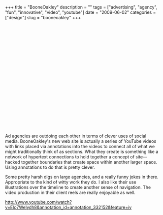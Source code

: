 +++
title = "BooneOakley"
description = ""
tags = ["advertising", "agency", "fun", "innovative", "video", "youtube"]
date = "2009-06-02"
categories = ["design"]
slug = "booneoakley"
+++


   
<div class="video"><div class="video-object"><object width="560" height="340"><param name="movie" value="http://www.youtube.com/v/Elo7WeIydh8&amp;hl=en&amp;fs=1"></param><param name="allowFullScreen" value="true"></param><param name="allowscriptaccess" value="always"></param><embed src="http://www.youtube.com/v/Elo7WeIydh8&amp;hl=en&amp;fs=1" type="application/x-shockwave-flash" allowscriptaccess="always" allowfullscreen="true" width="560" height="340"></embed></object></div></div><p>Ad agencies are outdoing each other in terms of clever uses of social media. BooneOakley's new web site is actually a series of YouTube videos with links placed via annotations into the videos to connect all of what we might traditionally think of as sections. What they create is something like a network of hypertext connections to hold together a concept of site&#8212;hacked together boundaries that create space within another larger space. Using annotations to do that is pretty clever.</p>
<p>Some pretty harsh digs on large agencies, and a really funny jokes in there. Appropriate to the kind of witty work they do. I also like their use illustrations over the timeline to create another sense of navigation. The video production in their client reels are really enjoyable as well.</p>
<p><a href="http://www.youtube.com/watch?v=Elo7WeIydh8&amp;annotation_id=annotation_332152&amp;feature=iv">http://www.youtube.com/watch?v=Elo7WeIydh8&annotation_id=annotation_332152&feature=iv</a></p>  
